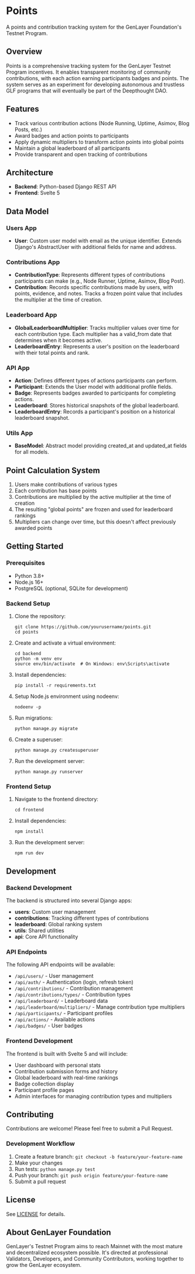 # Points

A points and contribution tracking system for the GenLayer Foundation's Testnet 
Program.

## Overview

Points is a comprehensive tracking system for the GenLayer Testnet Program 
incentives. It enables transparent monitoring of community contributions, with 
each action earning participants badges and points. The system serves as an 
experiment for developing autonomous and trustless GLF programs that will 
eventually be part of the Deepthought DAO.

## Features

- Track various contribution actions (Node Running, Uptime, Asimov, Blog Posts, 
  etc.)
- Award badges and action points to participants
- Apply dynamic multipliers to transform action points into global points
- Maintain a global leaderboard of all participants
- Provide transparent and open tracking of contributions

## Architecture

- **Backend**: Python-based Django REST API
- **Frontend**: Svelte 5

## Data Model

### Users App
- **User**: Custom user model with email as the unique identifier. Extends Django's AbstractUser with additional fields for name and address.

### Contributions App
- **ContributionType**: Represents different types of contributions participants can make (e.g., Node Runner, Uptime, Asimov, Blog Post).
- **Contribution**: Records specific contributions made by users, with points, evidence, and notes. Tracks a frozen point value that includes the multiplier at the time of creation.

### Leaderboard App
- **GlobalLeaderboardMultiplier**: Tracks multiplier values over time for each contribution type. Each multiplier has a valid_from date that determines when it becomes active.
- **LeaderboardEntry**: Represents a user's position on the leaderboard with their total points and rank.

### API App
- **Action**: Defines different types of actions participants can perform.
- **Participant**: Extends the User model with additional profile fields.
- **Badge**: Represents badges awarded to participants for completing actions.
- **Leaderboard**: Stores historical snapshots of the global leaderboard.
- **LeaderboardEntry**: Records a participant's position on a historical leaderboard snapshot.

### Utils App
- **BaseModel**: Abstract model providing created_at and updated_at fields for all models.

## Point Calculation System
1. Users make contributions of various types
2. Each contribution has base points
3. Contributions are multiplied by the active multiplier at the time of creation
4. The resulting "global points" are frozen and used for leaderboard rankings
5. Multipliers can change over time, but this doesn't affect previously awarded points

## Getting Started

### Prerequisites

- Python 3.8+
- Node.js 16+
- PostgreSQL (optional, SQLite for development)

### Backend Setup

1. Clone the repository:
   ```
   git clone https://github.com/yourusername/points.git
   cd points
   ```

2. Create and activate a virtual environment:
   ```
   cd backend
   python -m venv env
   source env/bin/activate  # On Windows: env\Scripts\activate
   ```

3. Install dependencies:
   ```
   pip install -r requirements.txt
   ```

4. Setup Node.js environment using nodeenv:
   ```
   nodeenv -p
   ```

5. Run migrations:
   ```
   python manage.py migrate
   ```

6. Create a superuser:
   ```
   python manage.py createsuperuser
   ```

7. Run the development server:
   ```
   python manage.py runserver
   ```

### Frontend Setup

1. Navigate to the frontend directory:
   ```
   cd frontend
   ```

2. Install dependencies:
   ```
   npm install
   ```

3. Run the development server:
   ```
   npm run dev
   ```

## Development

### Backend Development

The backend is structured into several Django apps:

- **users**: Custom user management
- **contributions**: Tracking different types of contributions
- **leaderboard**: Global ranking system
- **utils**: Shared utilities
- **api**: Core API functionality

### API Endpoints

The following API endpoints will be available:

- `/api/users/` - User management
- `/api/auth/` - Authentication (login, refresh token)
- `/api/contributions/` - Contribution management
- `/api/contributions/types/` - Contribution types
- `/api/leaderboard/` - Leaderboard data
- `/api/leaderboard/multipliers/` - Manage contribution type multipliers
- `/api/participants/` - Participant profiles
- `/api/actions/` - Available actions
- `/api/badges/` - User badges

### Frontend Development

The frontend is built with Svelte 5 and will include:

- User dashboard with personal stats
- Contribution submission forms and history
- Global leaderboard with real-time rankings
- Badge collection display
- Participant profile pages
- Admin interfaces for managing contribution types and multipliers

## Contributing

Contributions are welcome! Please feel free to submit a Pull Request.

### Development Workflow

1. Create a feature branch: `git checkout -b feature/your-feature-name`
2. Make your changes
3. Run tests: `python manage.py test`
4. Push your branch: `git push origin feature/your-feature-name`
5. Submit a pull request

## License

See [LICENSE](./LICENSE) for details.

## About GenLayer Foundation

GenLayer's Testnet Program aims to reach Mainnet with the most mature and 
decentralized ecosystem possible. It's directed at professional Validators, 
Developers, and Community Contributors, working together to grow the GenLayer 
ecosystem.